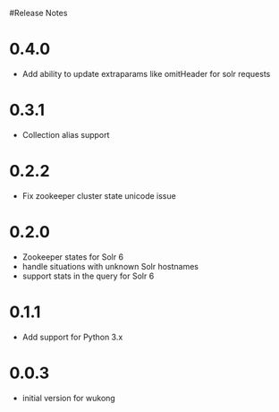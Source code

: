 
#Release Notes

0.4.0
==========
- Add ability to update extraparams like omitHeader for solr requests

0.3.1
==========
- Collection alias support

0.2.2
==========
- Fix zookeeper cluster state unicode issue

0.2.0
==========
- Zookeeper states for Solr 6
- handle situations with unknown Solr hostnames
- support stats in the query for Solr 6

0.1.1
==========
- Add support for Python 3.x

0.0.3
==========
- initial version for wukong
